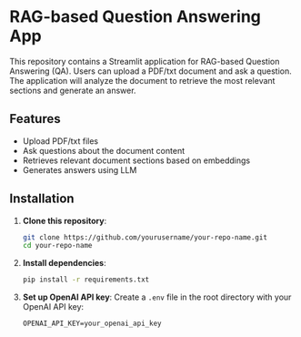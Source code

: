 # RAG-based Question Answering App

This repository contains a Streamlit application for RAG-based Question Answering (QA). Users can upload a PDF/txt document and ask a question. The application will analyze the document to retrieve the most relevant sections and generate an answer.

## Features
- Upload PDF/txt files
- Ask questions about the document content
- Retrieves relevant document sections based on embeddings
- Generates answers using LLM

## Installation

1. **Clone this repository**:
    ```bash
    git clone https://github.com/yourusername/your-repo-name.git
    cd your-repo-name
    ```

2. **Install dependencies**:
    ```bash
    pip install -r requirements.txt
    ```

3. **Set up OpenAI API key**:
   Create a `.env` file in the root directory with your OpenAI API key:
   ```plaintext
   OPENAI_API_KEY=your_openai_api_key
